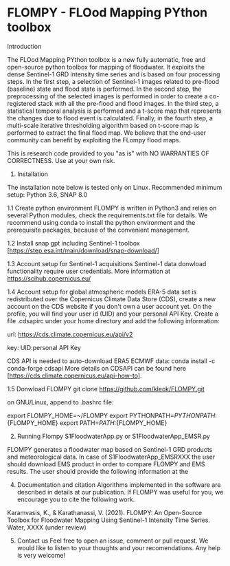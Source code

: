 # FLOMPY - FLOod Mapping PYthon toolbox

Introduction

The FLOod Mapping PYthon toolbox is a new fully automatic, free and open-source python toolbox for mapping of floodwater. It exploits the dense Sentinel-1 GRD intensity time series and is based on four processing steps. In the first step, a selection of Sentinel-1 images related to pre-flood (baseline) state and flood state is performed. In the second step, the preprocessing of the selected images is performed in order to create a co-registered stack with all the pre-flood and flood images. In the third step, a statistical temporal analysis is performed and a t-score map that represents the changes due to flood event is calculated. Finally, in the fourth step, a multi-scale iterative thresholding algorithm based on t-score map is performed to extract the final flood map. We believe that the end-user community can benefit by exploiting
the FLompy flood maps.

This is research code provided to you "as is" with NO WARRANTIES OF CORRECTNESS. Use at your own risk.

1. Installation

The installation note below is tested only on Linux. Recommended minimum setup: Python 3.6, SNAP 8.0

1.1 Create python environment 
FLOMPY is written in Python3 and relies on several Python modules, check the requirements.txt file for details. We recommend using conda to install the python environment and the prerequisite packages, because of the convenient management.

1.2 Install snap gpt including Sentinel-1 toolbox [https://step.esa.int/main/download/snap-download/]

1.3 Account setup for Sentinel-1 acquisitions
Sentinel-1 data donwload functionality require user credentials. More information at https://scihub.copernicus.eu/

1.4 Account setup for global atmospheric models
ERA-5 data set is redistributed over the Copernicus Climate Data Store (CDS), create a new account on the CDS website if you don't own a user account yet. On the profile, you will find your user id (UID) and your personal API Key. Create a file .cdsapirc under your home directory and add the following information:

url: https://cds.climate.copernicus.eu/api/v2

key: UID:personal API Key

CDS API is needed to auto-download ERA5 ECMWF data: conda install -c conda-forge cdsapi
More details on CDSAPI can be found here [https://cds.climate.copernicus.eu/api-how-to].

1.5 Donwload FLOMPY
git clone https://github.com/kleok/FLOMPY.git

on GNU/Linux, append to .bashrc file:

export FLOMPY_HOME=~/FLOMPY
export PYTHONPATH=${PYTHONPATH}:${FLOMPY_HOME}
export PATH=${PATH}:${FLOMPY_HOME}

2. Running Flompy
S1FloodwaterApp.py or S1FloodwaterApp_EMSR.py

FLOMPY generates a floodwater map based on Sentinel-1 GRD products and meteorological data. In case of S1FloodwaterApp_EMSRXXX the user should download EMS product in order to compare FLOMPY and EMS results. The user should provide the following information at the 

4. Documentation and citation
Algorithms implemented in the software are described in details at our publication. If FLOMPY was useful for you, we encourage you to cite the following work.

Karamvasis, K., & Karathanassi, V. (2021). FLOMPY: An Open-Source Toolbox for Floodwater Mapping
Using Sentinel-1 Intensity Time Series. Water, XXXX (under review)

5. Contact us
Feel free to open an issue, comment or pull request. We would like to listen to your thoughts and your recomendations. Any help is very welcome!
